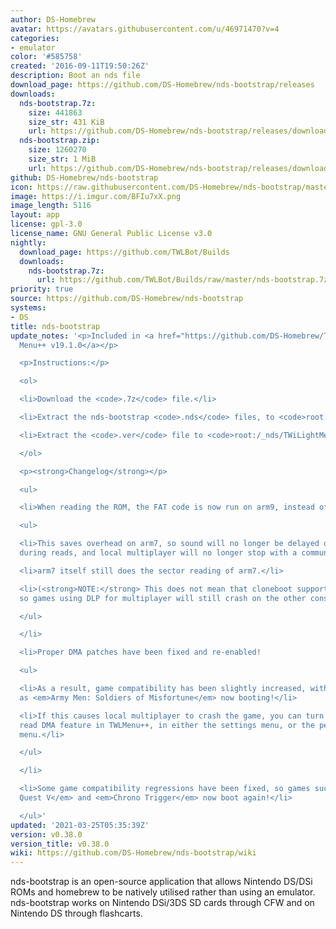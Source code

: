 ```yaml
---
author: DS-Homebrew
avatar: https://avatars.githubusercontent.com/u/46971470?v=4
categories:
- emulator
color: '#585758'
created: '2016-09-11T19:50:26Z'
description: Boot an nds file
download_page: https://github.com/DS-Homebrew/nds-bootstrap/releases
downloads:
  nds-bootstrap.7z:
    size: 441863
    size_str: 431 KiB
    url: https://github.com/DS-Homebrew/nds-bootstrap/releases/download/v0.38.0/nds-bootstrap.7z
  nds-bootstrap.zip:
    size: 1260270
    size_str: 1 MiB
    url: https://github.com/DS-Homebrew/nds-bootstrap/releases/download/v0.38.0/nds-bootstrap.zip
github: DS-Homebrew/nds-bootstrap
icon: https://raw.githubusercontent.com/DS-Homebrew/nds-bootstrap/master/retail/assets/icon.bmp
image: https://i.imgur.com/BFIu7xX.png
image_length: 5116
layout: app
license: gpl-3.0
license_name: GNU General Public License v3.0
nightly:
  download_page: https://github.com/TWLBot/Builds
  downloads:
    nds-bootstrap.7z:
      url: https://github.com/TWLBot/Builds/raw/master/nds-bootstrap.7z
priority: true
source: https://github.com/DS-Homebrew/nds-bootstrap
systems:
- DS
title: nds-bootstrap
update_notes: '<p>Included in <a href="https://github.com/DS-Homebrew/TWiLightMenu/releases/tag/v19.1.0"><strong>TW</strong>i<strong>L</strong>ight
  Menu++ v19.1.0</a></p>

  <p>Instructions:</p>

  <ol>

  <li>Download the <code>.7z</code> file.</li>

  <li>Extract the nds-bootstrap <code>.nds</code> files, to <code>root:/_nds</code>.</li>

  <li>Extract the <code>.ver</code> file to <code>root:/_nds/TWiLightMenu</code>.</li>

  </ol>

  <p><strong>Changelog</strong></p>

  <ul>

  <li>When reading the ROM, the FAT code is now run on arm9, instead of arm7.

  <ul>

  <li>This saves overhead on arm7, so sound will no longer be delayed on some SD cards
  during reads, and local multiplayer will no longer stop with a communication error.</li>

  <li>arm7 itself still does the sector reading of arm7.</li>

  <li>(<strong>NOTE:</strong> This does not mean that cloneboot support is implemented,
  so games using DLP for multiplayer will still crash on the other console.)</li>

  </ul>

  </li>

  <li>Proper DMA patches have been fixed and re-enabled!

  <ul>

  <li>As a result, game compatibility has been slightly increased, with games such
  as <em>Army Men: Soldiers of Misfortune</em> now booting!</li>

  <li>If this causes local multiplayer to crash the game, you can turn off the card
  read DMA feature in TWLMenu++, in either the settings menu, or the per-game settings
  menu.</li>

  </ul>

  </li>

  <li>Some game compatibility regressions have been fixed, so games such as <em>Dragon
  Quest V</em> and <em>Chrono Trigger</em> now boot again!</li>

  </ul>'
updated: '2021-03-25T05:35:39Z'
version: v0.38.0
version_title: v0.38.0
wiki: https://github.com/DS-Homebrew/nds-bootstrap/wiki
---
```

nds-bootstrap is an open-source application that allows Nintendo DS/DSi ROMs and homebrew to be natively utilised rather than using an emulator. nds-bootstrap works on Nintendo DSi/3DS SD cards through CFW and on Nintendo DS through flashcarts.